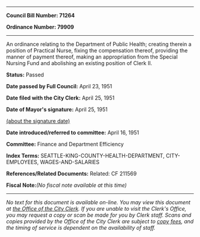 

********

**Council Bill Number: 71264**
   
**Ordinance Number: 79909**
********

 An ordinance relating to the Department of Public Health; creating therein a position of Practical Nurse, fixing the compensation thereof, providing the manner of payment thereof, making an appropriation from the Special Nursing Fund and abolishing an existing position of Clerk II.

**Status:** Passed
   
**Date passed by Full Council:** April 23, 1951
   
**Date filed with the City Clerk:** April 25, 1951
   
**Date of Mayor's signature:** April 25, 1951
   
[(about the signature date)](/~public/approvaldate.htm)
   
   
   
**Date introduced/referred to committee:** April 16, 1951
   
**Committee:** Finance and Department Efficiency
   
   
**Index Terms:** SEATTLE-KING-COUNTY-HEALTH-DEPARTMENT, CITY-EMPLOYEES, WAGES-AND-SALARIES

**References/Related Documents:** Related: CF 211569

**Fiscal Note:**_(No fiscal note available at this time)_
********

_No text for this document is available on-line. You may view this document at [the Office of the City Clerk](http://www.seattle.gov/leg/clerk/contactUs.htm). If you are unable to visit the Clerk's Office, you may request a copy or scan be made for you by Clerk staff. Scans and copies provided by the Office of the City Clerk are subject to [copy fees](http://clerk.seattle.gov/~public/clerkfees.htm), and the timing of service is dependent on the availability of staff._


